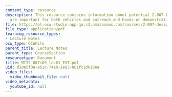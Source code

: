 ```yaml
---
content_type: resource
description: This resource contains information about potential 2.007-EVT projects
  are important for both vehicles and outreach and hands-on demonstration.
file: https://ol-ocw-studio-app-qa.s3.amazonaws.com/courses/2-007-design-and-manufacturing-i-spring-2009/d28a5f0aa61c74a01e83861fc2d618ea_MIT2_007s09_lec01_EVT.pdf
file_type: application/pdf
learning_resource_types:
- Lecture Notes
ocw_type: OCWFile
parent_title: Lecture Notes
parent_type: CourseSection
resourcetype: Document
title: MIT2_007s09_lec01_EVT.pdf
uid: d28a5f0a-a61c-74a0-1e83-861fc2d618ea
video_files:
  video_thumbnail_file: null
video_metadata:
  youtube_id: null
---
```

